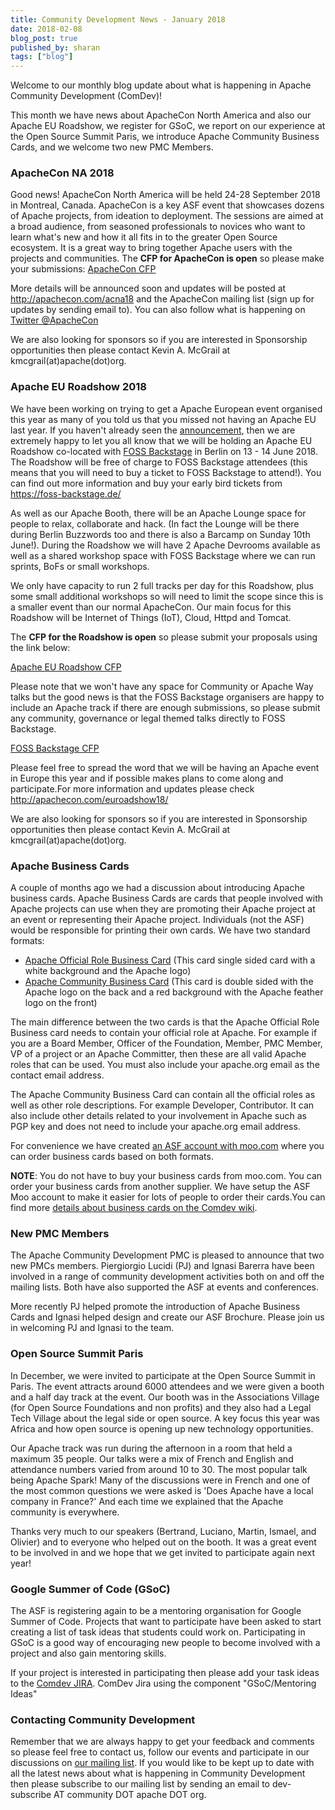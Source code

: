 ```yaml
---
title: Community Development News - January 2018
date: 2018-02-08
blog_post: true
published_by: sharan
tags: ["blog"]
---
```


Welcome to our monthly blog update about what is happening in Apache Community Development (ComDev)!

This month we have news about ApacheCon North America and also our Apache EU Roadshow, we register for GSoC, we report
on our experience at the Open Source Summit Paris, we introduce Apache Community Business Cards, and we welcome two new
PMC Members.

### ApacheCon NA 2018

Good news! ApacheCon North America will be held 24-28 September 2018 in Montreal, Canada. ApacheCon is a key ASF event
that showcases dozens of Apache projects, from ideation to deployment. The sessions are aimed at a broad audience, from
seasoned professionals to novices who want to learn what's new and how it all fits in to the greater Open Source
ecosystem. It is a great way to bring together Apache users with the projects and communities. The **CFP for ApacheCon
is open** so please make your submissions: [ApacheCon CFP](http://apachecon.com/acna18) 

More details will be announced soon and updates will be posted at http://apachecon.com/acna18 and the ApacheCon mailing
list (sign up for updates by sending email to). You can also follow what is happening
on [Twitter @ApacheCon](https://twitter.com/ApacheCon) 

We are also looking for sponsors so if you are interested in Sponsorship opportunities then please contact Kevin A.
McGrail at kmcgrail(at)apache(dot)org.

### Apache EU Roadshow 2018

We have been working on trying to get a Apache European event organised this year as many of you told us that you missed
not having an Apache EU last year. If you haven't already seen the [announcement](https://s.apache.org/9Ork), then we
are extremely happy to let you all know that we will be holding an Apache EU Roadshow co-located
with [FOSS Backstage](https://foss-backstage.de/) in Berlin on 13 - 14 June 2018. The Roadshow will be free of charge to
FOSS Backstage attendees (this means that you will need to buy a ticket to FOSS Backstage to attend!). You can find out
more information and buy your early bird tickets from https://foss-backstage.de/

As well as our Apache Booth, there will be an Apache Lounge space for people to relax, collaborate and hack. (In fact
the Lounge will be there during Berlin Buzzwords too and there is also a Barcamp on Sunday 10th June!). During the
Roadshow we will have 2 Apache Devrooms available as well as a shared workshop space with FOSS Backstage where we can
run sprints, BoFs or small workshops.

We only have capacity to run 2 full tracks per day for this Roadshow, plus some small additional workshops so will need
to limit the scope since this is a smaller event than our normal ApacheCon. Our main focus for this Roadshow will be
Internet of Things (IoT), Cloud, Httpd and Tomcat.

The **CFP for the Roadshow is open** so please submit your proposals using the link below:

[Apache EU Roadshow CFP](http://apachecon.com/euroadshow18/)

Please note that we won't have any space for Community or Apache Way talks but the good news is that the FOSS Backstage
organisers are happy to include an Apache track if there are enough submissions, so please submit any community,
governance or legal themed talks directly to FOSS Backstage.

[FOSS Backstage CFP](https://foss-backstage.de/call-papers)

Please feel free to spread the word that we will be having an Apache event in Europe this year and if possible makes
plans to come along and participate.For more information and updates please check http://apachecon.com/euroadshow18/

We are also looking for sponsors so if you are interested in Sponsorship opportunities then please contact Kevin A.
McGrail at kmcgrail(at)apache(dot)org.

### Apache Business Cards

A couple of months ago we had a discussion about introducing Apache business cards. Apache Business Cards are cards that
people involved with Apache projects can use when they are promoting their Apache project at an event or representing
their Apache project. Individuals (not the ASF) would be responsible for printing their own cards. We have two standard
formats:

* [Apache Official Role Business Card](https://s.apache.org/12nG) (This card single sided card with a white background and the Apache logo)
* [Apache Community Business Card](https://s.apache.org/wAsM) (This card is double sided with the Apache logo on the back
and a red background with the Apache feather logo on the front)

The main difference between the two cards is that the Apache Official Role Business card needs to contain your official
role at Apache. For example if you are a Board Member, Officer of the Foundation, Member, PMC Member, VP of a project or
an Apache Committer, then these are all valid Apache roles that can be used. You must also include your apache.org email
as the contact email address.

The Apache Community Business Card can contain all the official roles as well as other role descriptions. For example
Developer, Contributor. It can also include other details related to your involvement in Apache such as PGP key and does
not need to include your apache.org email address.

For convenience we have created [an ASF account with moo.com](https://s.apache.org/2vDD) where you can order business
cards based on both formats.

**NOTE**: You do not have to buy your business cards from moo.com. You can order your business cards from another
supplier. We have setup the ASF Moo account to make it easier for lots of people to order their cards.You can find
more [details about business cards on the Comdev wiki](https://cwiki.apache.org/confluence/display/COMDEV/Apache+Business+Cards). 

### New PMC Members

The Apache Community Development PMC is pleased to announce that two new PMCs members. Piergiorgio Lucidi (PJ) and
Ignasi Barerra have been involved in a range of community development activities both on and off the mailing lists. Both
have also supported the ASF at events and conferences.

More recently PJ helped promote the introduction of Apache Business Cards and Ignasi helped design and create our ASF
Brochure. Please join us in welcoming PJ and Ignasi to the team.

### Open Source Summit Paris

In December, we were invited to participate at the Open Source Summit in Paris. The event attracts around 6000 attendees
and we were given a booth and a half day track at the event. Our booth was in the Associations Village (for Open Source
Foundations and non profits) and they also had a Legal Tech Village about the legal side or open source. A key focus
this year was Africa and how open source is opening up new technology opportunities.

Our Apache track was run during the afternoon in a room that held a maximum 35 people. Our talks were a mix of French
and English and attendance numbers varied from around 10 to 30. The most popular talk being Apache Spark! Many of the
discussions were in French and one of the most common questions we were asked is 'Does Apache have a local company in
France?' And each time we explained that the Apache community is everywhere.

Thanks very much to our speakers (Bertrand, Luciano, Martin, Ismael, and Olivier) and to everyone who helped out on the
booth. It was a great event to be involved in and we hope that we get invited to participate again next year!

### Google Summer of Code (GSoC)

The ASF is registering again to be a mentoring organisation for Google Summer of Code. Projects that want to
participate have been asked to start creating a list of task ideas that students could work on. Participating in GSoC is
a good way of encouraging new people to become involved with a project and also gain mentoring skills.

If your project is interested in participating then please add your task ideas to
the [Comdev JIRA](https://issues.apache.org/jira/projects/COMDEV/issues/COMDEV-266?filter=allopenissues). ComDev Jira
using the component "GSoC/Mentoring Ideas"

### Contacting Community Development

Remember that we are always happy to get your feedback and comments so please feel free to contact us, follow our events
and participate in our discussions on [our mailing list](https://s.apache.org/qdrd). If you would like to be kept up to
date with all the latest news about what is happening in Community Development then please subscribe to our mailing list
by sending an email to dev-subscribe AT community DOT apache DOT org.
